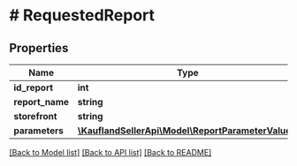 # # RequestedReport

## Properties

Name | Type | Description | Notes
------------ | ------------- | ------------- | -------------
**id_report** | **int** |  |
**report_name** | **string** |  |
**storefront** | **string** |  |
**parameters** | [**\KauflandSellerApi\Model\ReportParameterValue[]**](ReportParameterValue.md) |  |

[[Back to Model list]](../../README.md#models) [[Back to API list]](../../README.md#endpoints) [[Back to README]](../../README.md)
